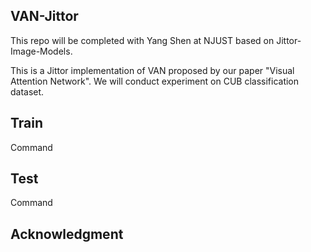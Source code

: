 ## VAN-Jittor

This repo will be completed with Yang Shen at NJUST based on Jittor-Image-Models.

This is a Jittor implementation of VAN proposed by our paper "Visual Attention Network". We will conduct experiment on CUB classification dataset. 

## Train 
Command

## Test 
Command


## Acknowledgment